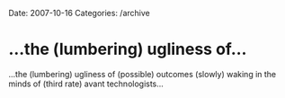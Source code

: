 Date: 2007-10-16
Categories: /archive

# …the (lumbering) ugliness of…

...the (lumbering) ugliness of (possible) outcomes (slowly) waking in the minds of (third rate) avant technologists...
